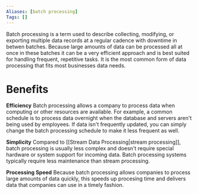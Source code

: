 ```yaml
---
Aliases: [batch processing]
Tags: []
---
```


Batch processing is a term used to describe collecting, modifying, or exporting multiple data records at a regular cadence with downtime in betwen batches. Because large amounts of data can be processed all at once in these batches it can be a very efficient approach and is best suited for handling frequent, repetitive tasks. It is the most common form of data processing that fits most businesses data needs.

# Benefits
**Efficiency**
Batch processing allows a company to process data when computing or other resources are available. For example, a common schedule is to process data overnight when the database and servers aren't being used by employees. If data isn't frequently updated, you can simply change the batch processing schedule to make it less frequent as well.

**Simplicity**
Compared to [[Stream Data Processing|stream processing]], batch processing is usually less complex and doesn't require special hardware or system support for incoming data. Batch processing systems typically require less maintenance than stream processing.

**Processing Speed**
Because batch processing allows companies to process large amounts of data quickly, this speeds up procesing time and delivers data that companies can use in a timely fashion.